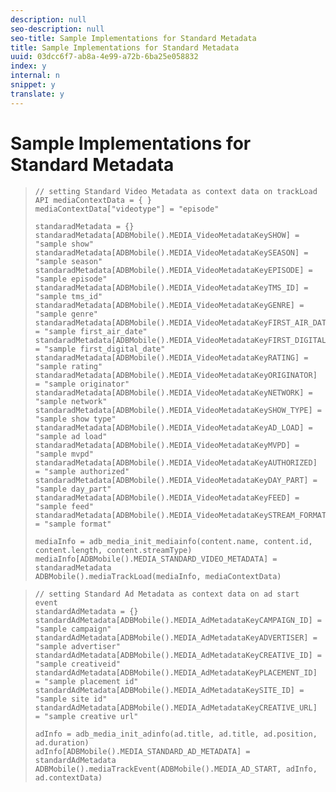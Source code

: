 ```yaml
---
description: null
seo-description: null
seo-title: Sample Implementations for Standard Metadata
title: Sample Implementations for Standard Metadata
uuid: 03dcc6f7-ab8a-4e99-a72b-6ba25e058832
index: y
internal: n
snippet: y
translate: y
---
```


# Sample Implementations for Standard Metadata


>
>```
>// setting Standard Video Metadata as context data on trackLoad API mediaContextData = { }
>mediaContextData["videotype"] = "episode"
>
>standaradMetadata = {} standaradMetadata[ADBMobile().MEDIA_VideoMetadataKeySHOW] = "sample show" 
>standaradMetadata[ADBMobile().MEDIA_VideoMetadataKeySEASON] = "sample season" 
>standaradMetadata[ADBMobile().MEDIA_VideoMetadataKeyEPISODE] = "sample episode" 
>standaradMetadata[ADBMobile().MEDIA_VideoMetadataKeyTMS_ID] = "sample tms_id" 
>standaradMetadata[ADBMobile().MEDIA_VideoMetadataKeyGENRE] = "sample genre"
>standaradMetadata[ADBMobile().MEDIA_VideoMetadataKeyFIRST_AIR_DATE] = "sample first_air_date" 
>standaradMetadata[ADBMobile().MEDIA_VideoMetadataKeyFIRST_DIGITAL_DATE] = "sample first_digital_date" 
>standaradMetadata[ADBMobile().MEDIA_VideoMetadataKeyRATING] = "sample rating" 
>standaradMetadata[ADBMobile().MEDIA_VideoMetadataKeyORIGINATOR] = "sample originator" 
>standaradMetadata[ADBMobile().MEDIA_VideoMetadataKeyNETWORK] = "sample network" 
>standaradMetadata[ADBMobile().MEDIA_VideoMetadataKeySHOW_TYPE] = "sample show type" 
>standaradMetadata[ADBMobile().MEDIA_VideoMetadataKeyAD_LOAD] = "sample ad load" 
>standaradMetadata[ADBMobile().MEDIA_VideoMetadataKeyMVPD] = "sample mvpd" 
>standaradMetadata[ADBMobile().MEDIA_VideoMetadataKeyAUTHORIZED] = "sample authorized" 
>standaradMetadata[ADBMobile().MEDIA_VideoMetadataKeyDAY_PART] = "sample day_part" 
>standaradMetadata[ADBMobile().MEDIA_VideoMetadataKeyFEED] = "sample feed" 
>standaradMetadata[ADBMobile().MEDIA_VideoMetadataKeySTREAM_FORMAT] = "sample format"
>
>mediaInfo = adb_media_init_mediainfo(content.name, content.id, content.length, content.streamType) 
>mediaInfo[ADBMobile().MEDIA_STANDARD_VIDEO_METADATA] = standaradMetadata 
>ADBMobile().mediaTrackLoad(mediaInfo, mediaContextData)
>
>```


>
>```
>// setting Standard Ad Metadata as context data on ad start event
>standardAdMetadata = {} 
>standardAdMetadata[ADBMobile().MEDIA_AdMetadataKeyCAMPAIGN_ID] = "sample campaign" 
>standardAdMetadata[ADBMobile().MEDIA_AdMetadataKeyADVERTISER] = "sample advertiser" 
>standardAdMetadata[ADBMobile().MEDIA_AdMetadataKeyCREATIVE_ID] = "sample creativeid"
>standardAdMetadata[ADBMobile().MEDIA_AdMetadataKeyPLACEMENT_ID] = "sample placement id" 
>standardAdMetadata[ADBMobile().MEDIA_AdMetadataKeySITE_ID] = "sample site id" 
>standardAdMetadata[ADBMobile().MEDIA_AdMetadataKeyCREATIVE_URL] = "sample creative url"
>
>adInfo = adb_media_init_adinfo(ad.title, ad.title, ad.position, ad.duration) 
>adInfo[ADBMobile().MEDIA_STANDARD_AD_METADATA] = standardAdMetadata 
>ADBMobile().mediaTrackEvent(ADBMobile().MEDIA_AD_START, adInfo, ad.contextData)
>
>```

